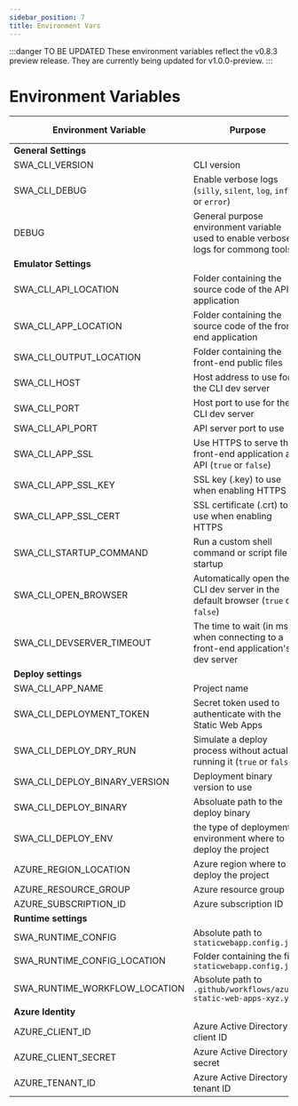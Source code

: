 ```yaml
---
sidebar_position: 7
title: Environment Vars
---
```


:::danger TO BE UPDATED
These environment variables reflect the v0.8.3 preview release. They are currently being updated for v1.0.0-preview.
:::

# Environment Variables

| Environment Variable          | Purpose                                                                            | Read Only? | Default Value |
| ----------------------------- | ---------------------------------------------------------------------------------- | ---------- | ------------- |
| **General Settings**          |                                                                                    |            |               |
| SWA_CLI_VERSION               | CLI version                                                                        | Yes        |               |
| SWA_CLI_DEBUG                 | Enable verbose logs (`silly`, `silent`, `log`, `info` or `error`)                  |            | `log`         |
| DEBUG                         | General purpose environment variable used to enable verbose logs for commong tools |            |               |
| **Emulator Settings**         |                                                                                    |            |               |
| SWA_CLI_API_LOCATION          | Folder containing the source code of the API application                           |            | `./api`       |
| SWA_CLI_APP_LOCATION          | Folder containing the source code of the front-end application                     |            | `./`          |
| SWA_CLI_OUTPUT_LOCATION       | Folder containing the front-end public files                                       |            | `./`          |
| SWA_CLI_HOST                  | Host address to use for the CLI dev server                                         |            | `localhost`   |
| SWA_CLI_PORT                  | Host port to use for the CLI dev server                                            |            | `4280`        |
| SWA_CLI_API_PORT              | API server port to use                                                             |            | `7071`        |
| SWA_CLI_APP_SSL               | Use HTTPS to serve the front-end application and API (`true` or `false`)           |            | `false`       |
| SWA_CLI_APP_SSL_KEY           | SSL key (.key) to use when enabling HTTPS                                          |            |               |
| SWA_CLI_APP_SSL_CERT          | SSL certificate (.crt) to use when enabling HTTPS                                  |            |               |
| SWA_CLI_STARTUP_COMMAND       | Run a custom shell command or script file at startup                               |            |               |
| SWA_CLI_OPEN_BROWSER          | Automatically open the CLI dev server in the default browser (`true` or `false`)   |            | `false`       |
| SWA_CLI_DEVSERVER_TIMEOUT     | The time to wait (in ms) when connecting to a front-end application's dev server   |            | `30000`       |
| **Deploy settings**           |                                                                                    |            |               |
| SWA_CLI_APP_NAME              | Project name                                                                       |            |               |
| SWA_CLI_DEPLOYMENT_TOKEN      | Secret token used to authenticate with the Static Web Apps                         |            |               |
| SWA_CLI_DEPLOY_DRY_RUN        | Simulate a deploy process without actually running it (`true` or `false`)          |            | `false`       |
| SWA_CLI_DEPLOY_BINARY_VERSION | Deployment binary version to use                                                   |            | `stable`      |
| SWA_CLI_DEPLOY_BINARY         | Absoluate path to the deploy binary                                                | Yes        |               |
| SWA_CLI_DEPLOY_ENV            | the type of deployment environment where to deploy the project                     |            | `preview`     |
| AZURE_REGION_LOCATION         | Azure region where to deploy the project                                           |            | `West US 2`   |
| AZURE_RESOURCE_GROUP          | Azure resource group                                                               |            |               |
| AZURE_SUBSCRIPTION_ID         | Azure subscription ID                                                              |            |               |
| **Runtime settings**          |                                                                                    |            |               |
| SWA_RUNTIME_CONFIG            | Absolute path to `staticwebapp.config.json`                                        |            |               |
| SWA_RUNTIME_CONFIG_LOCATION   | Folder containing the file `staticwebapp.config.json`                              |            |               |
| SWA_RUNTIME_WORKFLOW_LOCATION | Absolute path to `.github/workflows/azure-static-web-apps-xyz.yml`                 | Yes        |               |
| **Azure Identity**            |                                                                                    |            |               |
| AZURE_CLIENT_ID               | Azure Active Directory client ID                                                   |            |               |
| AZURE_CLIENT_SECRET           | Azure Active Directory secret                                                      |            |               |
| AZURE_TENANT_ID               | Azure Active Directory tenant ID                                                   |            |               |
